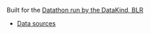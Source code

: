 Built for the [Datathon run by the DataKind, BLR](https://www.meetup.com/DataKind-Bangalore/events/245799969/#) 
- [Data sources](https://docs.google.com/spreadsheets/d/1E0lWCLj9jx9q_qDK3gCLiFIWC0v_I2N2NngfWoSAnws/edit#gid=0)
